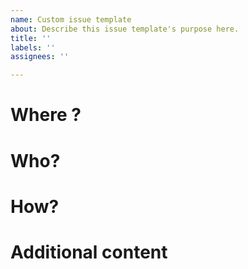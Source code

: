 ```yaml
---
name: Custom issue template
about: Describe this issue template's purpose here.
title: ''
labels: ''
assignees: ''

---
```


# Where ?

# Who?

# How?

# Additional content
